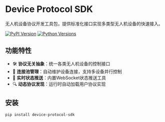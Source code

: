 # Device Protocol SDK

无人机设备协议开发工具包，提供标准化接口实现多类型无人机设备的快速接入。

[![PyPI Version](https://img.shields.io/pypi/v/device-protocol-sdk)](https://pypi.org/project/device-protocol-sdk/)
[![Python Versions](https://img.shields.io/pypi/pyversions/device-protocol-sdk)](https://pypi.org/project/device-protocol-sdk/)

## 功能特性

- 🛠️ **协议无关抽象**：统一各类无人机设备的控制接口
- 🔌 **连接池管理**：自动维护设备连接，支持多设备并行控制
- 🚀 **实时状态推送**：内置WebSocket状态推送工具
- 🔍 **动态协议发现**：运行时自动加载用户协议实现

## 安装

```bash
pip install device-protocol-sdk